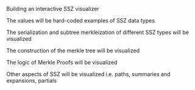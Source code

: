 Building an interactive SSZ visualizer

The values will be hard-coded examples of SSZ data types

The serialization and subtree merkleization of different SSZ types will be visualized

The construction of the merkle tree will be visualized

The logic of Merkle Proofs will be visualized

Other aspects of SSZ will be visualized i.e. paths, summaries and expansions, partials